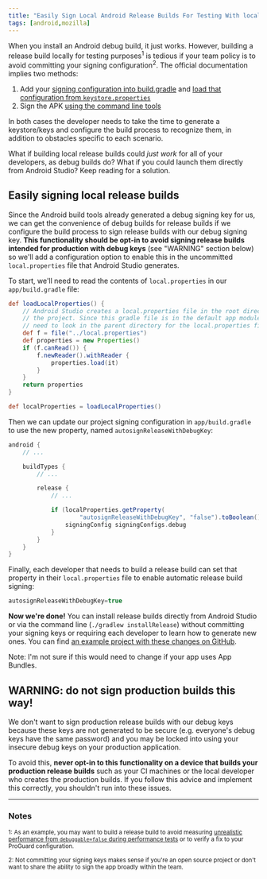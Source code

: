 ```yaml
---
title: "Easily Sign Local Android Release Builds For Testing With local.properties"
tags: [android,mozilla]
---
```


When you install an Android debug build, it just works. However, building a release build locally for testing purposes<sup>1</sup> is tedious if your team policy is to avoid committing your signing configuration<sup>2</sup>. The official documentation implies two methods:
1. Add your [signing configuration into build.gradle](https://developer.android.com/studio/publish/app-signing#sign-auto) and [load that configuration from `keystore.properties`](https://developer.android.com/studio/publish/app-signing#secure-shared-keystore)
1. Sign the APK [using the command line tools](https://developer.android.com/studio/command-line/apksigner)

In both cases the developer needs to take the time to generate a keystore/keys and configure the build process to recognize them, in addition to obstacles specific to each scenario.

What if building local release builds could _just work_ for all of your developers, as debug builds do? What if you could launch them directly from Android Studio? Keep reading for a solution.

## Easily signing local release builds
Since the Android build tools already generated a debug signing key for us, we can get the convenience of debug builds for release builds if we configure the build process to sign release builds with our debug signing key. **This functionality should be opt-in to avoid signing release builds intended for production with debug keys** (see "WARNING" section below) so we'll add a configuration option to enable this in the uncommitted `local.properties` file that Android Studio generates.

To start, we'll need to read the contents of `local.properties` in our `app/build.gradle` file:
```gradle
def loadLocalProperties() {
    // Android Studio creates a local.properties file in the root directory of
    // the project. Since this gradle file is in the default app module, we
    // need to look in the parent directory for the local.properties file.
    def f = file("../local.properties")
    def properties = new Properties()
    if (f.canRead()) {
        f.newReader().withReader {
            properties.load(it)
        }
    }
    return properties
}

def localProperties = loadLocalProperties()
```

Then we can update our project signing configuration in `app/build.gradle` to use the new property, named `autosignReleaseWithDebugKey`:
```gradle
android {
    // ...

    buildTypes {
        // ...

        release {
            // ...

            if (localProperties.getProperty(
                    "autosignReleaseWithDebugKey", "false").toBoolean()) {
                signingConfig signingConfigs.debug
            }
        }
    }
}
```

Finally, each developer that needs to build a release build can set that property in their `local.properties` file to enable automatic release build signing:
```gradle
autosignReleaseWithDebugKey=true
```

**Now we're done!** You can install release builds directly from Android Studio or via the command line (`./gradlew installRelease`) without committing your signing keys or requiring each developer to learn how to generate new ones. You can find [an example project with these changes on GitHub](https://github.com/mcomella/SignReleaseWithLocalProperties).

Note: I'm not sure if this would need to change if your app uses App Bundles.

## WARNING: do not sign production builds this way!
We don't want to sign production release builds with our debug keys because these keys are not generated to be secure (e.g. everyone's debug keys have the same password) and you may be locked into using your insecure debug keys on your production application.

To avoid this, **never opt-in to this functionality on a device that builds your production release builds** such as your CI machines or the local developer who creates the production builds. If you follow this advice and implement this correctly, you shouldn't run into these issues.

---

### Notes
<sub>1: As an example, you may want to build a release build to avoid measuring [unrealistic performance from `debuggable=false` during performance tests](https://www.youtube.com/watch?v=ZffMCJdA5Qc&feature=youtu.be&t=625) or to verify a fix to your ProGuard configuration.</sub>

<sub>2: Not committing your signing keys makes sense if you're an open source project or don't want to share the ability to sign the app broadly within the team.</sub>
